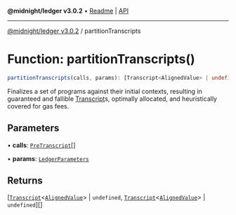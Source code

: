 **@midnight/ledger v3.0.2** • [Readme](../README.md) \| [API](../globals.md)

***

[@midnight/ledger v3.0.2](../README.md) / partitionTranscripts

# Function: partitionTranscripts()

```ts
partitionTranscripts(calls, params): [Transcript<AlignedValue> | undefined, Transcript<AlignedValue> | undefined][]
```

Finalizes a set of programs against their initial contexts,
resulting in guaranteed and fallible [Transcript](../type-aliases/Transcript.md)s, optimally
allocated, and heuristically covered for gas fees.

## Parameters

• **calls**: [`PreTranscript`](../classes/PreTranscript.md)[]

• **params**: [`LedgerParameters`](../classes/LedgerParameters.md)

## Returns

[[`Transcript`](../type-aliases/Transcript.md)\<[`AlignedValue`](../type-aliases/AlignedValue.md)\> \| `undefined`, [`Transcript`](../type-aliases/Transcript.md)\<[`AlignedValue`](../type-aliases/AlignedValue.md)\> \| `undefined`][]
